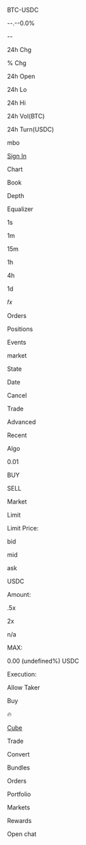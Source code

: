 BTC-USDC

\--.--0.0%

\--

24h Chg

% Chg

24h Open

24h Lo

24h Hi

24h Vol(BTC)

24h Turn(USDC)

mbo

[Sign In](/signin)

Chart

Book

Depth

Equalizer

1s

1m

15m

1h

4h

1d

𝑓𝑥

Orders

Positions

Events

market

State

Date

Cancel

Trade

Advanced

Recent

Algo

0.01

BUY

SELL

Market

Limit

Limit Price:

bid

mid

ask

USDC

Amount:

.5x

2x

n/a

MAX:

0.00 (undefined%) USDC

Execution:

Allow Taker

Buy

🔥

[Cube](/ "Cube | The World's Fastest Crypto Exchange")

Trade

Convert

Bundles

Orders

Portfolio

Markets

Rewards

Open chat

